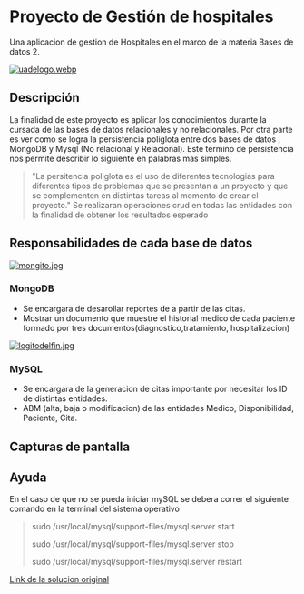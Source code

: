 # Proyecto de Gestión de hospitales
Una aplicacion de gestion de Hospitales en el marco de la materia Bases de datos 2.

[![uadelogo.webp](https://i.postimg.cc/gkfGW6Fc/uadelogo.webp)](https://postimg.cc/w7cC5Mjn)
## Descripción
La finalidad de este proyecto es aplicar los conocimientos durante la cursada de las bases de datos relacionales y no relacionales. Por otra parte es ver como se logra la persistencia poliglota entre dos bases de datos
, MongoDB y Mysql (No relacional y Relacional). Este termino de persistencia nos permite describir lo siguiente en palabras mas simples.

> "La persitencia poliglota es el uso de diferentes tecnologias para diferentes tipos de problemas que se presentan a un proyecto y que se complementen en distintas tareas al momento de crear el proyecto."
Se realizaran operaciones crud en todas las entidades con la finalidad de obtener los resultados esperado
## Responsabilidades de cada base de datos
[![mongito.jpg](https://i.postimg.cc/251r83dC/mongito.jpg)](https://postimg.cc/mcW0mL6n)
### MongoDB
- Se encargara de desarollar reportes de a partir de las citas.
- Mostrar un documento que muestre el historial medico de cada paciente formado por tres documentos(diagnostico,tratamiento, hospitalizacion)
  
[![logitodelfin.jpg](https://i.postimg.cc/5yRXyDHr/logitodelfin.jpg)](https://postimg.cc/zHTzPtFw)
### MySQL
- Se encargara de la generacion de citas importante por necesitar los ID de distintas entidades.
- ABM (alta, baja o modificacion) de las entidades Medico, Disponibilidad, Paciente, Cita.
## Capturas de pantalla
## Ayuda
En el caso de que no se pueda iniciar mySQL se debera correr el siguiente comando en la terminal del sistema operativo
> sudo /usr/local/mysql/support-files/mysql.server start
> 
> sudo /usr/local/mysql/support-files/mysql.server stop
> 
> sudo /usr/local/mysql/support-files/mysql.server restart
> 

[Link de la solucion original](https://stackoverflow.com/questions/41995912/macos-cant-start-mysql-server "Link de la solucion original")



